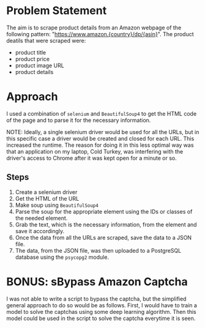 # Problem Statement

The aim is to scrape product details from an Amazon webpage of the following pattern: "https://www.amazon.{country}/dp/{asin}". The product deatils that were scraped were:
- product title
- product price
- product image URL
- product details

# Approach

I used a combination of `selenium` and `BeautifulSoup4` to get the HTML code of the page and to parse it for the necessary information. 

NOTE: Ideally, a single selenium driver would be used for all the URLs, but in this specific case a driver would be created and closed for each URL. This increased the runtime. The reason for doing it in this less optimal way was that an application on my laptop, Cold Turkey, was interfering with the driver's access to Chrome after it was kept open for a minute or so.

## Steps
1. Create a selenium driver
2. Get the HTML of the URL
3. Make soup using `BeautifulSoup4`
4. Parse the soup for the appropriate element using the IDs or classes of the needed element.
5. Grab the text, which is the necessary information, from the element and save it accordingly.
6. Once the data from all the URLs are scraped, save the data to a JSON file.
7. The data, from the JSON file, was then uploaded to a PostgreSQL database using the `psycopg2` module.


# BONUS: sBypass Amazon Captcha

I was not able to write a script to bypass the captcha, but the simplified general approach to do so would be as follows. First, I would have to train a model to solve the captchas using some deep learning algorithm. Then this model could be used in the script to solve the captcha everytime it is seen.